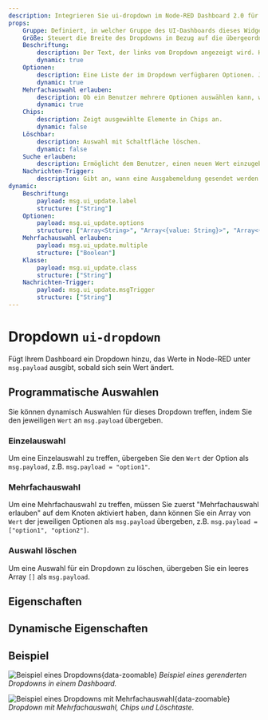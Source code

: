 ```yaml
---
description: Integrieren Sie ui-dropdown im Node-RED Dashboard 2.0 für Benutzerauswahlen und dynamische Inhaltsfilterung.
props:
    Gruppe: Definiert, in welcher Gruppe des UI-Dashboards dieses Widget gerendert wird.
    Größe: Steuert die Breite des Dropdowns in Bezug auf die übergeordnete Gruppe. Der Maximalwert ist die Breite der Gruppe.
    Beschriftung:
        description: Der Text, der links vom Dropdown angezeigt wird. HTML-Inhalt ist erlaubt.
        dynamic: true
    Optionen:
        description: Eine Liste der im Dropdown verfügbaren Optionen. Jede Zeile definiert eine 'Beschriftung' (im Dropdown angezeigt) und eine `Wert`-Eigenschaft (bei Auswahl ausgegeben).
        dynamic: true
    Mehrfachauswahl erlauben:
        description: Ob ein Benutzer mehrere Optionen auswählen kann, wenn ja, werden Kontrollkästchen angezeigt und der Wert wird in einem Array ausgegeben.
        dynamic: true
    Chips:
        description: Zeigt ausgewählte Elemente in Chips an.
        dynamic: false        
    Löschbar:
        description: Auswahl mit Schaltfläche löschen.
        dynamic: false
    Suche erlauben:
        description: Ermöglicht dem Benutzer, einen neuen Wert einzugeben, der die Liste der möglichen Werte zum Auswählen filtert.         
    Nachrichten-Trigger:
        description: Gibt an, wann eine Ausgabemeldung gesendet werden soll. Bei jeder Änderung oder wenn das Dropdown geschlossen wird.
dynamic:
    Beschriftung:
        payload: msg.ui_update.label
        structure: ["String"]
    Optionen:
        payload: msg.ui_update.options
        structure: ["Array<String>", "Array<{value: String}>", "Array<{value: String, label: String}>"]
    Mehrfachauswahl erlauben:
        payload: msg.ui_update.multiple
        structure: ["Boolean"]
    Klasse:
        payload: msg.ui_update.class
        structure: ["String"]
    Nachrichten-Trigger:
        payload: msg.ui_update.msgTrigger
        structure: ["String"]
---
```


<script setup>
    import TryDemo from "./../../../components/TryDemo.vue";
</script>

<TryDemo href="dropdown" title="Demo Ausprobieren">

# Dropdown `ui-dropdown`

</TryDemo>

Fügt Ihrem Dashboard ein Dropdown hinzu, das Werte in Node-RED unter `msg.payload` ausgibt, sobald sich sein Wert ändert.

## Programmatische Auswahlen

Sie können dynamisch Auswahlen für dieses Dropdown treffen, indem Sie den jeweiligen `Wert` an `msg.payload` übergeben.

### Einzelauswahl

Um eine Einzelauswahl zu treffen, übergeben Sie den `Wert` der Option als `msg.payload`, z.B. `msg.payload = "option1"`.

### Mehrfachauswahl

Um eine Mehrfachauswahl zu treffen, müssen Sie zuerst "Mehrfachauswahl erlauben" auf dem Knoten aktiviert haben, dann können Sie ein Array von `Wert` der jeweiligen Optionen als `msg.payload` übergeben, z.B. `msg.payload = ["option1", "option2"]`.

### Auswahl löschen

Um eine Auswahl für ein Dropdown zu löschen, übergeben Sie ein leeres Array `[]` als `msg.payload`.

## Eigenschaften

<PropsTable/>

## Dynamische Eigenschaften

<DynamicPropsTable/>

## Beispiel

![Beispiel eines Dropdowns](/images/node-examples/ui-dropdown.png "Beispiel eines Dropdowns"){data-zoomable}
*Beispiel eines gerenderten Dropdowns in einem Dashboard.*

![Beispiel eines Dropdowns mit Mehrfachauswahl](/images/node-examples/ui-dropdown-multi-chips-clearable.png "Beispiel eines Dropdowns mit Mehrfachauswahl"){data-zoomable}
*Dropdown mit Mehrfachauswahl, Chips und Löschtaste.*
